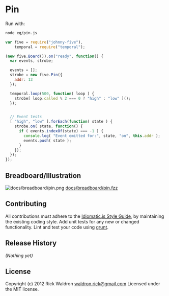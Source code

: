 # Pin

Run with:
```bash
node eg/pin.js
```


```javascript
var five = require("johnny-five"),
    temporal = require("temporal");

(new five.Board()).on("ready", function() {
  var events, strobe;

  events = [];
  strobe = new five.Pin({
    addr: 13
  });

  temporal.loop(500, function( loop ) {
    strobe[ loop.called % 2 === 0 ? "high" : "low" ]();
  });


  // Event tests
  [ "high", "low" ].forEach(function( state ) {
    strobe.on( state, function() {
      if ( events.indexOf(state) === -1 ) {
        console.log( "Event emitted for:", state, "on", this.addr );
        events.push( state );
      }
    });
  });
});

```


## Breadboard/Illustration


![docs/breadboard/pin.png](breadboard/pin.png)
[docs/breadboard/pin.fzz](breadboard/pin.fzz)









## Contributing
All contributions must adhere to the [Idiomatic.js Style Guide](https://github.com/rwldrn/idiomatic.js),
by maintaining the existing coding style. Add unit tests for any new or changed functionality. Lint and test your code using [grunt](https://github.com/cowboy/grunt).

## Release History
_(Nothing yet)_

## License
Copyright (c) 2012 Rick Waldron <waldron.rick@gmail.com>
Licensed under the MIT license.
